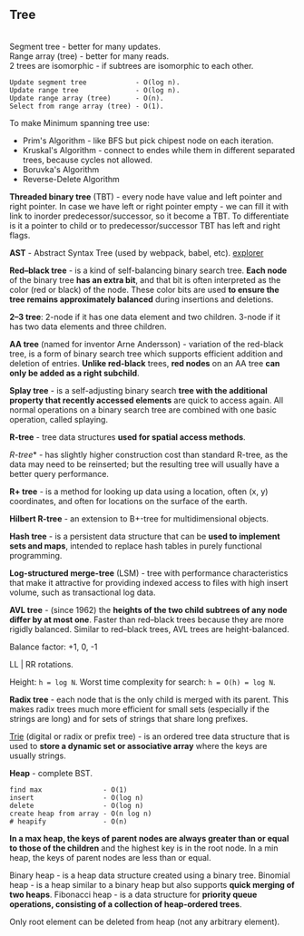 Tree
-

<br>Segment tree - better for many updates.
<br>Range array (tree) - better for many reads.
<br>2 trees are isomorphic - if subtrees are isomorphic to each other.

````
Update segment tree            - O(log n).
Update range tree              - O(log n).
Update range array (tree)      - O(n).
Select from range array (tree) - O(1).
````

To make Minimum spanning tree use:
* Prim's Algorithm - like BFS but pick chipest node on each iteration.
* Kruskal's Algorithm - connect to endes while them in different separated trees, because cycles not allowed.
* Boruvka's Algorithm
* Reverse-Delete Algorithm

**Threaded binary tree** (TBT) - every node have value and left pointer and right pointer.
In case we have left or right pointer empty - we can fill it with link to inorder predecessor/successor,
so it become a TBT.
To differentiate is it a pointer to child or to predecessor/successor TBT has left and right flags.

**AST** - Abstract Syntax Tree (used by webpack, babel, etc).
[explorer](https://astexplorer.net/)

**Red–black tree** - is a kind of self-balancing binary search tree.
**Each node** of the binary tree **has an extra bit**,
and that bit is often interpreted as the color (red or black) of the node.
These color bits are used **to ensure the tree remains approximately balanced** during insertions and deletions.

**2–3 tree**:
2-node if it has one data element and two children.
3-node if it has two data elements and three children.

**AA tree** (named for inventor Arne Andersson) - variation of the red-black tree,
is a form of binary search tree which supports efficient addition and deletion of entries.
**Unlike red-black** trees, **red nodes** on an AA tree **can only be added as a right subchild**.

**Splay tree** - is a self-adjusting binary search **tree
with the additional property that recently accessed elements** are quick to access again.
All normal operations on a binary search tree are combined with one basic operation, called splaying.

**R-tree** - tree data structures **used for spatial access methods**.

**R*-tree** - has slightly higher construction cost than standard R-tree,
as the data may need to be reinserted;
but the resulting tree will usually have a better query performance.

**R+ tree** - is a method for looking up data using a location, often (x, y) coordinates,
and often for locations on the surface of the earth.

**Hilbert R-tree** - an extension to B+-tree for multidimensional objects.

**Hash tree** - is a persistent data structure that can be **used to implement sets and maps**,
intended to replace hash tables in purely functional programming.

**Log-structured merge-tree** (LSM) - tree with performance characteristics that make it attractive
for providing indexed access to files with high insert volume, such as transactional log data.

**AVL tree** - (since 1962) the **heights of the two child subtrees of any node differ by at most one**.
Faster than red–black trees because they are more rigidly balanced.
Similar to red–black trees, AVL trees are height-balanced.

Balance factor: +1, 0, -1

LL | RR rotations.

Height: `h = log N`.
Worst time complexity for search: `h = O(h) = log N`.

**Radix tree** - each node that is the only child is merged with its parent.
This makes radix trees much more efficient for small sets
(especially if the strings are long) and for sets of strings
that share long prefixes.

[Trie](https://monosnap.com/file/1sTq5fwBiVEvPWakJiGusGK7foFmji)
(digital or radix or prefix tree) - is an ordered tree data structure
that is used to **store a dynamic set or associative array** where the keys are usually strings.

**Heap** - complete BST.
````
find max               - O(1)
insert                 - O(log n)
delete                 - O(log n)
create heap from array - O(n log n)
# heapify              - O(n)
````

**In a max heap, the keys of parent nodes are always greater than or equal to those of the children**
and the highest key is in the root node.
In a min heap, the keys of parent nodes are less than or equal.

Binary heap - is a heap data structure created using a binary tree.
Binomial heap - is a heap similar to a binary heap
but also supports **quick merging of two heaps**.
Fibonacci heap - is a data structure for **priority queue operations,
consisting of a collection of heap-ordered trees**.

Only root element can be deleted from heap (not any arbitrary element).
